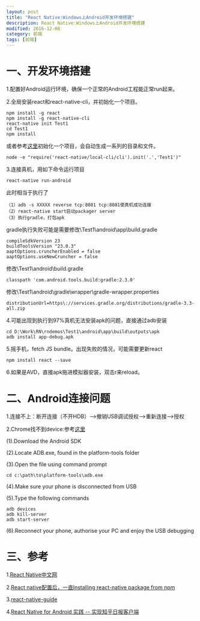```yaml
---
layout: post
title: "React Native:Windows上Android开发环境搭建"
description: React Native:Windows上Android开发环境搭建
modified: 2016-12-08
category: 前端
tags: [前端]
---
```


# 一、开发环境搭建

1.配置好Android运行环境，确保一个正常的Android工程能正常run起来。

2.全局安装react和react-native-cli，并初始化一个项目。

    npm install -g react
    npm install -g react-native-cli
    react-native init Test1
    cd Test1
    npm install
    
或者参考[这里](https://segmentfault.com/q/1010000004033633)初始化一个项目，会自动生成一系列的目录和文件。

    node -e "require('react-native/local-cli/cli').init('.','Test1')"

3.连接真机，用如下命令运行项目

    react-native run-android

此时相当于执行了

    （1）adb -s XXXXX reverse tcp:8081 tcp:8081使真机成功连接
    （2）react-native start启动packager server
    （3）执行gradle，打包apk

gradle执行失败可能是需要修改\Test1\android\app\build.gradle

    compileSdkVersion 23
    buildToolsVersion "23.0.3"
    aaptOptions.cruncherEnabled = false
    aaptOptions.useNewCruncher = false
    
修改\Test1\android\build.gradle

    classpath 'com.android.tools.build:gradle:2.3.0'
    
修改\Test1\android\gradle\wrapper\gradle-wrapper.properties

    distributionUrl=https\://services.gradle.org/distributions/gradle-3.3-all.zip

4.可能出现到执行到97%真机无法安装apk的问题，直接通过adb安装

    cd D:\Work\RN\rndemos\Test1\android\app\build\outputs\apk
    adb install app-debug.apk

5.摇手机，fetch JS bundle。出现失败的情况，可能需要更新react

    npm install react --save

6.如果是AVD，直接apk拖进模拟器安装，双击r来reload。

# 二、Android连接问题

1.连接不上：断开连接（不开HDB）-->撤销USB调试授权-->重新连接-->授权

2.Chrome找不到device:参考[这里](http://stackoverflow.com/questions/20408996/native-usb-debugging-on-chrome-32-doesnt-detect-device)

(1).Download the Android SDK

(2).Locate ADB.exe, found in the platform-tools folder

(3).Open the file using command prompt

	cd c:\path\to\platform-tools\adb.exe

(4).Make sure your phone is disconnected from USB

(5).Type the following commands

	adb devices
	adb kill-server
	adb start-server

(6).Reconnect your phone, authorise your PC and enjoy the USB debugging

# 三、参考

1.[React Native中文网](http://reactnative.cn/)

2.[React native配置后，一直Installing react-native package from npm](https://segmentfault.com/q/1010000004033633)

3.[react-native-guide](https://github.com/reactnativecn/react-native-guide)

4.[React Native for Android 实践 -- 实现知乎日报客户端](http://www.race604.com/react-native-android-practice/)




